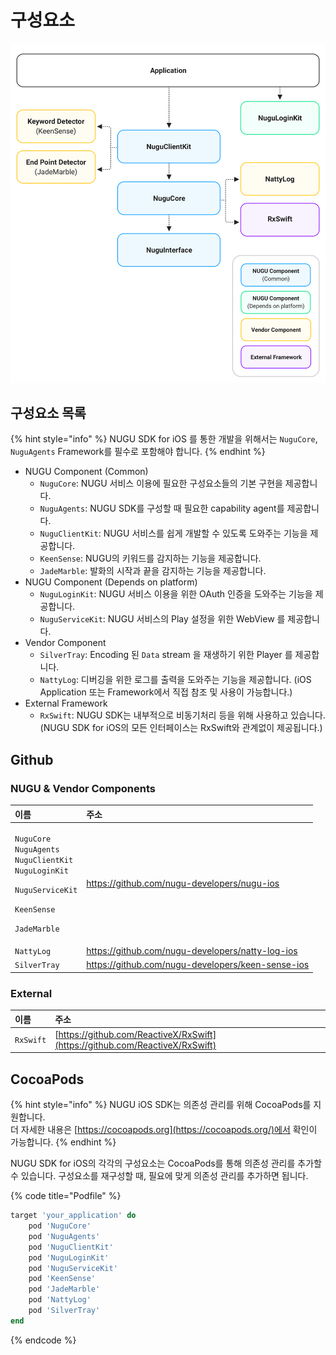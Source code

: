 # 구성요소

![](../../../.gitbook/assets/image-24.png)

## 구성요소 목록

{% hint style="info" %}
NUGU SDK for iOS 를 통한 개발을 위해서는 `NuguCore`, `NuguAgents` Framework를 필수로 포함해야 합니다.
{% endhint %}

* NUGU Component \(Common\)
  * `NuguCore`: NUGU 서비스 이용에 필요한 구성요소들의 기본 구현을 제공합니다.
  * `NuguAgents`: NUGU SDK를 구성할 때 필요한 capability agent를 제공합니다.
  * `NuguClientKit`: NUGU 서비스를 쉽게 개발할 수 있도록 도와주는 기능을 제공합니다.
  * `KeenSense`: NUGU의 키워드를 감지하는 기능을 제공합니다.
  * `JadeMarble`: 발화의 시작과 끝을 감지하는 기능을 제공합니다.
* NUGU Component \(Depends on platform\)
  * `NuguLoginKit`: NUGU 서비스 이용을 위한 OAuth 인증을 도와주는 기능을 제공합니다.
  * `NuguServiceKit`: NUGU 서비스의 Play 설정을 위한 WebView 를 제공합니다.
* Vendor Component
  * `SilverTray`: Encoding 된 `Data` stream 을 재생하기 위한 Player 를 제공합니다.
  * `NattyLog`: 디버깅을 위한 로그를 출력을 도와주는 기능을 제공합니다. \(iOS Application 또는 Framework에서 직접 참조 및 사용이 가능합니다.\)
* External Framework
  * `RxSwift`: NUGU SDK는 내부적으로 비동기처리 등을 위해 사용하고 있습니다.  \(NUGU SDK for iOS의 모든 인터페이스는 RxSwift와 관계없이 제공됩니다.\)

## Github

### NUGU & Vendor Components

<table>
  <thead>
    <tr>
      <th style="text-align:left">&#xC774;&#xB984;</th>
      <th style="text-align:left">&#xC8FC;&#xC18C;</th>
    </tr>
  </thead>
  <tbody>
    <tr>
      <td style="text-align:left">
        <p><code>NuguCore</code>
          <br /><code>NuguAgents</code>
          <br /><code>NuguClientKit</code>
          <br /><code>NuguLoginKit</code>
        </p>
        <p><code>NuguServiceKit</code>
        </p>
        <p><code>KeenSense</code>
        </p>
        <p><code>JadeMarble</code>
        </p>
      </td>
      <td style="text-align:left"><a href="https://github.com/nugu-developers/nugu-ios">https://github.com/nugu-developers/nugu-ios</a>
      </td>
    </tr>
    <tr>
      <td style="text-align:left"><code>NattyLog</code>
      </td>
      <td style="text-align:left"><a href="https://github.com/nugu-developers/natty-log-ios">https://github.com/nugu-developers/natty-log-ios</a>
      </td>
    </tr>
    <tr>
      <td style="text-align:left"><code>SilverTray</code>
      </td>
      <td style="text-align:left"><a href="https://github.com/nugu-developers/silvertray-iOS">https://github.com/nugu-developers/keen-sense-ios</a>
      </td>
    </tr>
  </tbody>
</table>

### External

| 이름 | 주소 |
| :--- | :--- |
| `RxSwift` | [https://github.com/ReactiveX/RxSwift](https://github.com/ReactiveX/RxSwift) |

## CocoaPods

{% hint style="info" %}
NUGU iOS SDK는 의존성 관리를 위해 CocoaPods를 지원합니다.  
더 자세한 내용은 [https://cocoapods.org](https://cocoapods.org/)에서 확인이 가능합니다.
{% endhint %}

NUGU SDK for iOS의 각각의 구성요소는 CocoaPods를 통해 의존성 관리를 추가할 수 있습니다. 구성요소를 재구성할 때, 필요에 맞게 의존성 관리를 추가하면 됩니다.

{% code title="Podfile" %}
```ruby
target 'your_application' do
    pod 'NuguCore'
    pod 'NuguAgents'
    pod 'NuguClientKit'
    pod 'NuguLoginKit'
    pod 'NuguServiceKit'
    pod 'KeenSense'
    pod 'JadeMarble'
    pod 'NattyLog'
    pod 'SilverTray'
end
```
{% endcode %}

